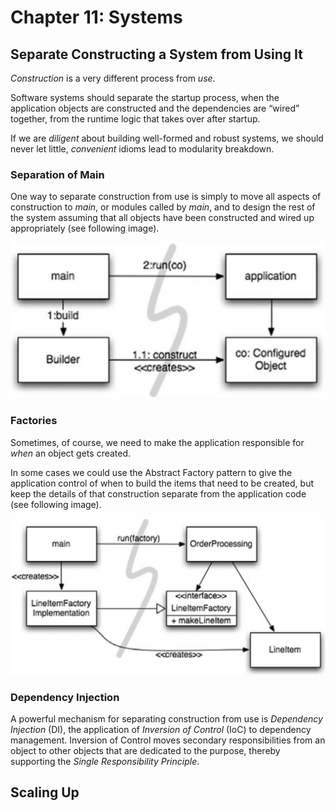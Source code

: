 # Chapter 11: Systems

## Separate Constructing a System from Using It

_Construction_ is a very different process from _use_.

Software systems should separate the startup process, when the application objects are constructed and the dependencies are “wired” together, from the runtime logic that takes over after startup.

If we are _diligent_ about building well-formed and robust systems, we should never let little, _convenient_ idioms lead to modularity breakdown.

### Separation of Main

One way to separate construction from use is simply to move all aspects of construction to _main_, or modules called by _main_, and to design the rest of the system assuming that all objects have been constructed and wired up appropriately (see following image).

![Image of a diagram showing how to separate construction from use](./image/separate_construction.png "Separate construct from Use")

### Factories

Sometimes, of course, we need to make the application responsible for _when_ an object gets created.

In some cases we could use the Abstract Factory pattern to give the application control of when to build the items that need to be created, but keep the details of that construction separate from the application code (see following image).

![Image of a diagram showing how to separate construction from use using the abstract factory method](./image/separate_construct_factory.png "Separate construct from Use")

### Dependency Injection

A powerful mechanism for separating construction from use is _Dependency Injection_ (DI), the application of _Inversion of Control_ (IoC) to dependency management. Inversion of Control moves secondary responsibilities from an object to other objects that are dedicated to the purpose, thereby supporting the _Single Responsibility Principle_.

## Scaling Up
